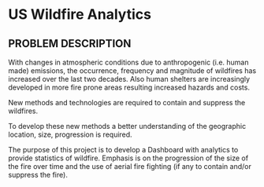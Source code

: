 # US Wildfire Analytics
## PROBLEM DESCRIPTION  
With changes in atmospheric conditions due to anthropogenic (i.e. human made) emissions, the occurrence, frequency and magnitude of wildfires has increased over the last two decades. Also human shelters are increasingly developed in more fire prone areas resulting increased hazards and costs.  

New methods and technologies are required to contain and suppress the wildfires.  

To develop these new methods a better understanding of the geographic location, size, progression is required.  

The purpose of this project is to develop a Dashboard with analytics to provide statistics of wildfire. Emphasis is on the progression of the size of the fire over time and the use of aerial fire fighting (if any to contain and/or suppress the fire). 


